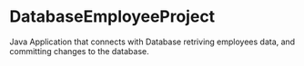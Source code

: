 # DatabaseEmployeeProject
 Java Application that connects with Database retriving employees data, and committing changes to the database.
